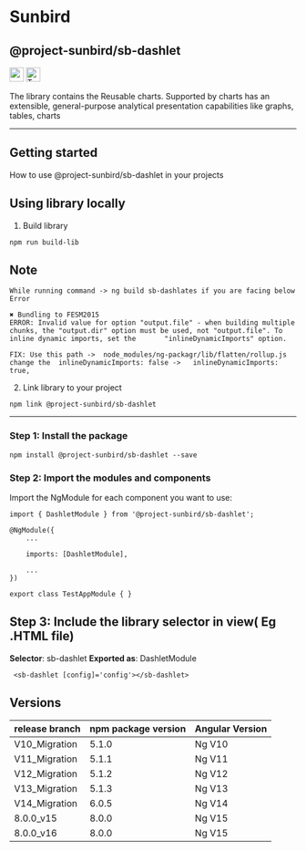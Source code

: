 # Sunbird

## @project-sunbird/sb-dashlet

<p>
  <img alt="angular" src="https://img.shields.io/badge/-Angular-DD0031?style=flat-square&logo=angular&logoColor=white" height=25 />
  <img alt="TypeScript" src="https://img.shields.io/badge/-TypeScript-007ACC?style=flat-square&logo=typescript&logoColor=white" height=25 />
</p>

The library contains the Reusable charts. Supported by charts has an extensible, general-purpose analytical presentation capabilities like graphs, tables, charts

---
## Getting started
How to use @project-sunbird/sb-dashlet in your projects

## Using library locally

1. Build library
```console
npm run build-lib
```
## Note 
    While running command -> ng build sb-dashlates if you are facing below Error
    
    ✖ Bundling to FESM2015
    ERROR: Invalid value for option "output.file" - when building multiple chunks, the "output.dir" option must be used, not "output.file". To inline dynamic imports, set the       "inlineDynamicImports" option.
    
    FIX: Use this path ->  node_modules/ng-packagr/lib/flatten/rollup.js change the  inlineDynamicImports: false ->   inlineDynamicImports: true,

2. Link library to your project
```console
npm link @project-sunbird/sb-dashlet
```
---

### Step 1: Install the package

    npm install @project-sunbird/sb-dashlet --save

### Step 2: Import the modules and components

  Import the NgModule for each component you want to use:
    
    import { DashletModule } from '@project-sunbird/sb-dashlet';
       
    @NgModule({
        ...
        
        imports: [DashletModule], 
        
        ...
    })
  
    export class TestAppModule { }
    
## Step 3: Include the library selector in view( Eg .HTML file)

**Selector**: sb-dashlet  **Exported as**: DashletModule 
   
     <sb-dashlet [config]='config'></sb-dashlet>

## Versions

| release branch    | npm package version | Angular Version |
|-------------------|---------------------|-----------------|
| V10_Migration     |      5.1.0          |     Ng V10      |
| V11_Migration     |      5.1.1          |     Ng V11      |
| V12_Migration     |      5.1.2          |     Ng V12      |
| V13_Migration     |      5.1.3          |     Ng V13      |
| V14_Migration     |      6.0.5          |     Ng V14      |
| 8.0.0_v15         |      8.0.0          |     Ng V15      |
| 8.0.0_v16         |      8.0.0          |     Ng V15      |


